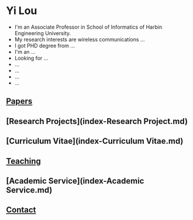 # **Yi Lou**

- I'm an Associate Professor in School of Informatics of Harbin Engineering University.
- My research interests are wireless communications ...
- I got PHD degree from ...
- I'm an ...
- Looking for ...
- ...
- ...
- ...
- ...

## [Papers](index-Papers.md)
 
## [Research Projects](index-Research Project.md)

## [Curriculum Vitae](index-Curriculum Vitae.md)

## [Teaching](index-Teaching.md)

## [Academic Service](index-Academic Service.md)

## [Contact](index-Contact.md)


